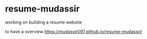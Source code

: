 # resume-mudassir
working on buliding a resume website 


to have a overview
 https://mudassir097.github.io/resume-mudassir/

